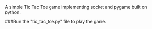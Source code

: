 A simple Tic Tac Toe game implementing socket and pygame built on python. 

###Run the "tic_tac_toe.py" file to play the game.